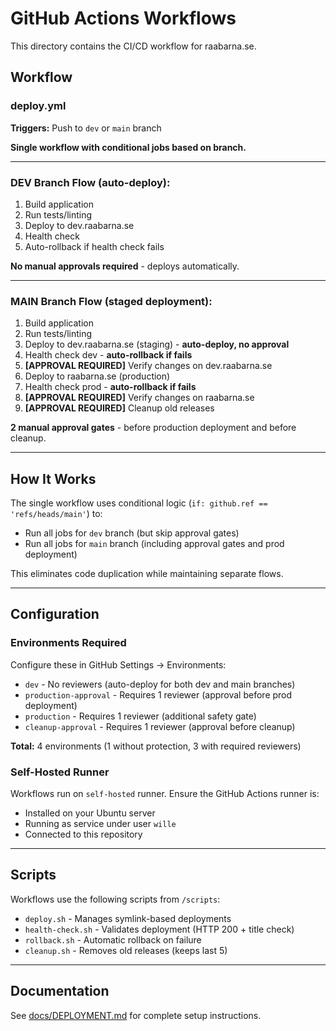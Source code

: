 # GitHub Actions Workflows

This directory contains the CI/CD workflow for raabarna.se.

## Workflow

### deploy.yml
**Triggers:** Push to `dev` or `main` branch

**Single workflow with conditional jobs based on branch.**

---

### DEV Branch Flow (auto-deploy):
1. Build application
2. Run tests/linting
3. Deploy to dev.raabarna.se
4. Health check
5. Auto-rollback if health check fails

**No manual approvals required** - deploys automatically.

---

### MAIN Branch Flow (staged deployment):
1. Build application
2. Run tests/linting
3. Deploy to dev.raabarna.se (staging) - **auto-deploy, no approval**
4. Health check dev - **auto-rollback if fails**
5. **[APPROVAL REQUIRED]** Verify changes on dev.raabarna.se
6. Deploy to raabarna.se (production)
7. Health check prod - **auto-rollback if fails**
8. **[APPROVAL REQUIRED]** Verify changes on raabarna.se
9. **[APPROVAL REQUIRED]** Cleanup old releases

**2 manual approval gates** - before production deployment and before cleanup.

---

## How It Works

The single workflow uses conditional logic (`if: github.ref == 'refs/heads/main'`) to:
- Run all jobs for `dev` branch (but skip approval gates)
- Run all jobs for `main` branch (including approval gates and prod deployment)

This eliminates code duplication while maintaining separate flows.

---

## Configuration

### Environments Required

Configure these in GitHub Settings → Environments:

- `dev` - No reviewers (auto-deploy for both dev and main branches)
- `production-approval` - Requires 1 reviewer (approval before prod deployment)
- `production` - Requires 1 reviewer (additional safety gate)
- `cleanup-approval` - Requires 1 reviewer (approval before cleanup)

**Total:** 4 environments (1 without protection, 3 with required reviewers)

### Self-Hosted Runner

Workflows run on `self-hosted` runner. Ensure the GitHub Actions runner is:
- Installed on your Ubuntu server
- Running as service under user `wille`
- Connected to this repository

---

## Scripts

Workflows use the following scripts from `/scripts`:

- `deploy.sh` - Manages symlink-based deployments
- `health-check.sh` - Validates deployment (HTTP 200 + title check)
- `rollback.sh` - Automatic rollback on failure
- `cleanup.sh` - Removes old releases (keeps last 5)

---

## Documentation

See [docs/DEPLOYMENT.md](../docs/DEPLOYMENT.md) for complete setup instructions.
